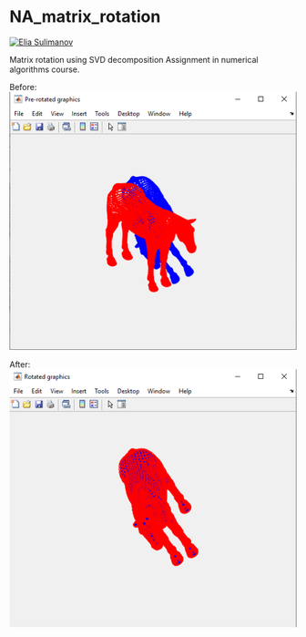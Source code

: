 # NA_matrix_rotation
[![Elia Sulimanov](https://image.ibb.co/mBx97A/powerd-by-Elia-Sulimanov.jpg)](https://www.linkedin.com/in/elia-sulimanov/)  

Matrix rotation using SVD decomposition
Assignment in numerical algorithms course.

Before:  
![Before](pre-rotated.png)  

After:  
![After](rotated.png)  
